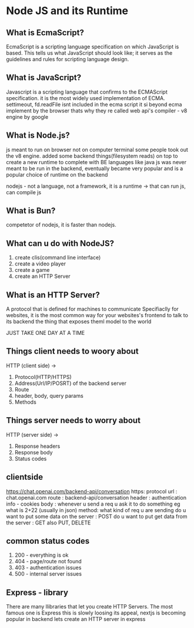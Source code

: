 # Node JS and its Runtime

## What is EcmaScript?

EcmaScript is a scripting language specification on which JavaScript is based. This tells us what JavaScript should look like; it serves as the guidelines and rules for scripting language design.

## What is JavaScript?

Javascript is a scripting language that confirms to the ECMAScript specification. it is the most widely used implementation of ECMA.
settimeout, fd.readFile isnt included in the ecma script it si beyond ecma implement by the browser thats why they re called web api's
compiler - v8 engine by google

## What is Node.js?

js meant to run on browser not on computer terminal
some people took out the v8 engine. added some backend things(filesystem reads) on top to create a new runtime to complete with BE languages like java
js was never meant to be run in the backend, eventually became very popular and is a popular choice of runtime on the backend

nodejs - not a language, not a framework, it is a runtime -> that can run js, can compile js

## What is Bun?

competetor of nodejs, it is faster than nodejs.

## What can u do with NodeJS?

1. create clis(command line interface)
2. create a video player
3. create a game
4. create an HTTP Server

## What is an HTTP Server?

A protocol that is defined for machines to communicate
Specifiaclly for websites, it is the most common way for your websites's frontend to talk to its backend
the thing that exposes theml model to the world

JUST TAKE ONE DAY AT A TIME

## Things client needs to woory about

HTTP (client side) ->

1. Protocol(HTTP/HTTPS)
2. Address(Url/IP/POSRT) of the backend server
3. Route
4. header, body, query params
5. Methods

## Things server needs to worry about

HTTP (server side) ->

1. Response headers
2. Response body
3. Status codes

## clientside

<https://chat.openai.com/backend-api/conversation>
https: protocol
url : chat.openai.com
route : backend-api/conversation
header : authentication info - cookies
body : whenever u send a req u ask it to do something eg what is 2+22 (usually in json)
method: what kind of req u are sending
do u want to put some data on the server : POST
do u want to put get data from the server : GET
also PUT, DELETE

## common status codes

1. 200 - everything is ok
2. 404 - page/route not found
3. 403 - authentication issues
4. 500 - internal server issues

## Express - library

There are many llibraries that let you create HTTP Servers. The most famous one is Express
this is slowly loosing its appeal, nextjs is becoming popular in backend
lets create an HTTP server in express
